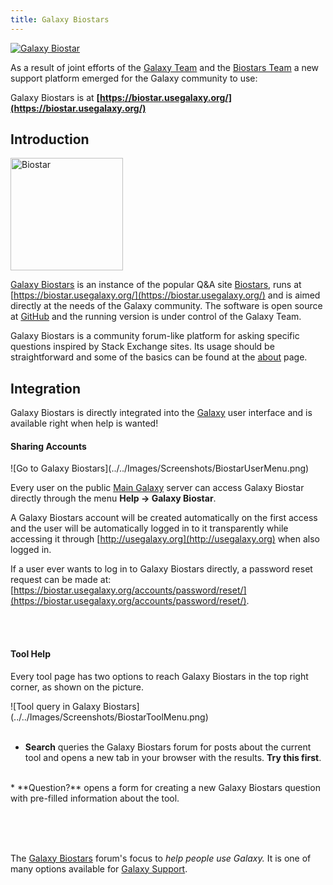 ```yaml
---
title: Galaxy Biostars
---
```

<div class='center'><a href='https://biostar.usegalaxy.org/'><img src='/Images/Logos/GalaxyBiostar.png' alt='Galaxy Biostar'  /></a></div>




As a result of joint efforts of the [Galaxy Team](/GalaxyTeam) and the [Biostars Team](https://github.com/ialbert/biostar-central/graphs/contributors) a new support platform emerged for the Galaxy community to use: 

Galaxy Biostars is at **[https://biostar.usegalaxy.org/](https://biostar.usegalaxy.org/)**

## Introduction

<div class='right'><a href='https://www.biostars.org/'><img src='/Images/Logos/BiostarLogo.png' alt='Biostar' width="180" /></a></div>

[Galaxy Biostars](https://biostar.usegalaxy.org/) is an instance of the popular Q&A site [Biostars](https://www.biostars.org/), runs at [https://biostar.usegalaxy.org/](https://biostar.usegalaxy.org/) and is aimed directly at the needs of the Galaxy community. The software is open source at [GitHub](https://github.com/ialbert/biostar-central) and the running version is under control of the Galaxy Team.

Galaxy Biostars is a community forum-like platform for asking specific questions inspired by Stack Exchange sites. Its usage should be straightforward and some of the basics can be found at the [about](https://biostar.usegalaxy.org/info/about/) page.

## Integration

Galaxy Biostars is directly integrated into the [Galaxy](http://usegalaxy.org) user interface and is available right when help is wanted!

#### Sharing Accounts
<div class='left'>![Go to Galaxy Biostars](../../Images/Screenshots/BiostarUserMenu.png)</div>

Every user on the public [Main Galaxy](../../Main) server can access Galaxy Biostar directly through the menu **Help &rarr; Galaxy Biostar**. 
<br />

A Galaxy Biostars account will be created automatically on the first access and the user will be automatically logged in to it transparently while accessing it through [http://usegalaxy.org](http://usegalaxy.org) when also logged in.
<br />

If a user ever wants to log in to Galaxy Biostars directly, a password reset request can be made at: [https://biostar.usegalaxy.org/accounts/password/reset/](https://biostar.usegalaxy.org/accounts/password/reset/).

<br /><br />
#### Tool Help

Every tool page has two options to reach Galaxy Biostars in the top right corner, as shown on the picture.

<div class='right'>![Tool query in Galaxy Biostars](../../Images/Screenshots/BiostarToolMenu.png)</div>

<br />

* **Search** queries the Galaxy Biostars forum for posts about the current tool and opens a new tab in your browser with the results. **Try this first**.
<br />
* **Question?** opens a form for creating a new Galaxy Biostars question with pre-filled information about the tool.

<br /><br /><br />

The [Galaxy Biostars](https://biostar.usegalaxy.org/) forum's focus to *help people use Galaxy.* It is one of many options available for [Galaxy Support](../../Support).

